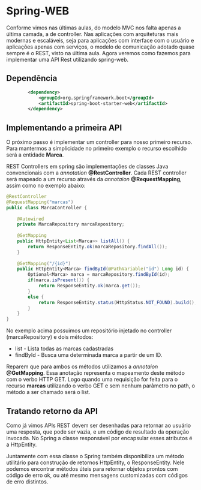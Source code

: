 # Spring-WEB

Conforme vimos nas últimas aulas, do modelo MVC nos falta apenas a última camada, a de controller. 
Nas aplicações com arquiteturas mais modernas e escaláveis, seja para aplicações com interface com o usuário e aplicações apenas com serviços, o modelo de comunicação adotado quase sempre é o REST, visto na última aula. Agora veremos como fazemos para implementar uma API Rest utilizando spring-web.

## Dependência
```xml
		<dependency>
			<groupId>org.springframework.boot</groupId>
			<artifactId>spring-boot-starter-web</artifactId>
		</dependency>
```

## Implementando a primeira API

O próximo passo é implementar um controller para nosso primeiro recurso. Para mantermos a simplicidade no primeiro exemplo o recurso escolhido será a entidade **Marca**.

REST Controllers em spring são implementações de classes Java convencionais com a *annotation* **@RestController**. Cada REST controller será mapeado a um recurso através da *annotaion* **@RequestMapping**, assim como no exemplo abaixo:

```java
@RestController
@RequestMapping("marcas")
public class MarcaController {
	
	@Autowired
	private MarcaRepository marcaRepository;
	
	@GetMapping
	public HttpEntity<List<Marca>> listAll() {
		return ResponseEntity.ok(marcaRepository.findAll());		
	}
	
	@GetMapping("/{id}")
	public HttpEntity<Marca> findById(@PathVariable("id") Long id) {
		Optional<Marca> marca = marcaRepository.findById(id);
		if(marca.isPresent()) {
			return ResponseEntity.ok(marca.get());
		}
		else {
			return ResponseEntity.status(HttpStatus.NOT_FOUND).build();
		}
	}
}
```

No exemplo acima possuimos um repositório injetado no controller (marcaRepository) e dois métodos:
* list - Lista todas as marcas cadastradas
* findById - Busca uma determinada marca a partir de um ID.

Reparem que para ambos os métodos utilizamos a *annotaion* **@GetMapping**. Essa anotação representa o mapeamento deste método com o verbo HTTP GET. Logo quando uma requisição for feita para o recurso **marcas** utilizando o verbo GET e sem nenhum parâmetro no path, o método a ser chamado será o list.

## Tratando retorno da API
Como já vimos APIs REST devem ser desenhadas para retornar ao usuário uma resposta, que pode ser vazia, e um código de resultado da operação invocada. No Spring a classe responsável por encapsular esses atributos é a HttpEntity. 

Juntamente com essa classe o Spring também disponibiliza um método utilitário para construção de retornos HttpEntity, o ResponseEntity. Nele podemos encontrar métodos úteis para retornar objetos prontos com código de erro ok, ou até mesmo mensagens customizadas com códigos de erro distintos.
 